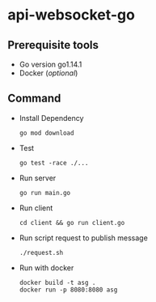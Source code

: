 # api-websocket-go

## Prerequisite tools

- Go version go1.14.1 
- Docker (*optional*)


## Command

- Install Dependency
  ```
  go mod download
  ```

- Test
  ```
  go test -race ./...
  ```

- Run server
  ```
  go run main.go
  ```

- Run client
  ```
  cd client && go run client.go
  ```

- Run script request to publish message
  ```
  ./request.sh
  ```

- Run with docker
  ```
  docker build -t asg .
  docker run -p 8080:8080 asg
  ```
